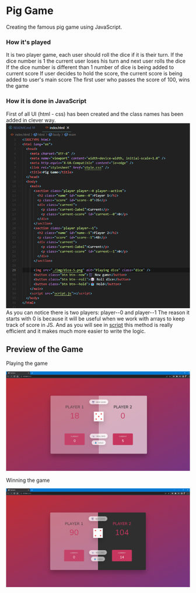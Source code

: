 # Pig Game

Creating the famous pig game using JavaScript.

### How it's played

It is two player game, each user should roll the dice if it is their turn.
If the dice number is 1 the current user loses his turn and next user rolls the dice
If the dice number is different than 1 number of dice is being added to current score
If user decides to hold the score, the current score is being added to user's main score
The first user who passes the score of 100, wins the game

### How it is done in JavaScript

First of all UI (html - css) has been created and the class names has been added in clever way.
![Screenshot of html file](./img/preview/preview3.png)
As you can notice there is two players: player--0 and player--1
The reason it starts with 0 is because it will be useful when we work with arrays to keep track of score in JS.
And as you will see in [script](script.js) this method is really efficient and it makes much more easier to write the logic.

## Preview of the Game

Playing the game

![Preview: Playing the game](./img/preview/preview0.png)

Winning the game

![Preview: Winning the game](./img/preview/preview1.png)
